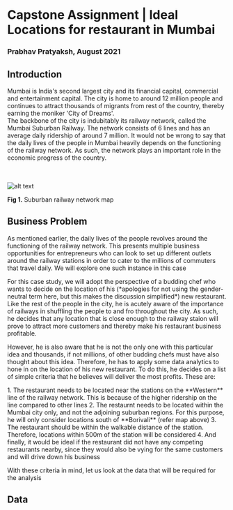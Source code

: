 # Capstone Assignment | Ideal Locations for restaurant in Mumbai
### Prabhav Pratyaksh, August 2021

## Introduction

<div align="justified">Mumbai is India's second largest city and its financial capital, commercial and entertainment capital. The city is home to around 12 million people and continues to attract thousands of migrants from rest of the country, thereby earning the moniker 'City of Dreams'. </div>
<div align="justified">The backbone of the city is indubitably its railway network, called the Mumbai Suburban Railway. The network consists of 6 lines and has an average daily ridership of around 7 million. It would not be wrong to say that the daily lives of the people in Mumbai heavily depends on the functioning of the railway network. As such, the network plays an important role in the economic progress of the country.</div> <br>
<br>

![alt text](https://upload.wikimedia.org/wikipedia/commons/thumb/4/45/Mumbai_Metropolitan_Railway_Schematic_Map_%28simplified%29.svg/800px-Mumbai_Metropolitan_Railway_Schematic_Map_%28simplified%29.svg.png "Mumbai Suburban Railway Map (Image courtsey: Wikipedia)") <br>

**Fig 1.** Suburban railway network map

## Business Problem

<div align="justified"><p>As mentioned earlier, the daily lives of the people revolves around the functioning of the railway network. This presents multiple business opportunities for entrepreneurs who can look to set up different outlets around the railway stations in order to cater to the millions of commuters that travel daily. We will explore one such instance in this case </p></div>

<div align="justified"><p> For this case study, we will adopt the perspective of a budding chef who wants to decide on the location of his (*apologies for not using the gender-neutral term here, but this makes the discussion simplified*) new restaurant. Like the rest of the people in the city, he is acutely aware of the importance of railways in shuffling the people to and fro throughout the city. As such, he decides that any location that is close enough to the railway staion will prove to attract more customers and thereby make his restaurant business profitable.</p> </div>

<div align="justified"><p> However, he is also aware that he is not the only one with this particular idea and thousands, if not millions, of other budding chefs must have also thought about this idea. Therefore, he has to apply some data analytics to hone in on the location of his new restaurant. To do this, he decides on a list of simple criteria that he believes will deliver the most profits. These are: </p> </div>
  1. The restaurant needs to be located near the stations on the **Western** line of the railway network. This is because of the higher ridership on the line compared to other lines
  2. The restaurnt needs to be located within the Mumbai city only, and not the adjoining suburban regions. For this purpose, he will only consider locations south of **Borivali** (refer map above)
  3. The restaurant should be within the walkable distance of the station. Therefore, locations within 500m of the station will be considered
  4. And finally, it would be ideal if the restaurant did not have any competing restaurants nearby, since they would also be vying for the same customers and will drive down his business

<div align="justified"><p> With these criteria in mind, let us look at the data that will be required for the analysis </p><div align="justified">
  
## Data
  

  
  

